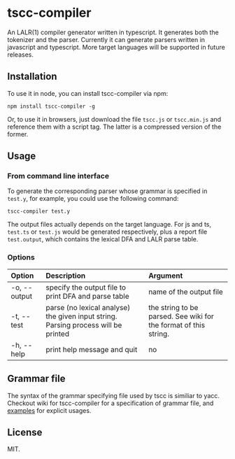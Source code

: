 # tscc-compiler
An LALR(1) compiler generator written in typescript. It generates both the tokenizer and the parser.
Currently it can generate parsers written in javascript and typescript. More target languages will be supported in future releases.

## Installation
To use it in node, you can install tscc-compiler via npm:
```shell
npm install tscc-compiler -g
```
Or, to use it in browsers, just download the file ```tscc.js``` or ```tscc.min.js``` and reference them with a script tag. The latter is a compressed version of the former.

## Usage
### From command line interface
To generate the corresponding parser whose grammar is specified in ```test.y```, for example, you could use the following command:
```shell
tscc-compiler test.y
```
The output files actually depends on the target language. For js and ts, ```test.ts``` or ```test.js``` would be generated respectively, plus a report file ```test.output```, which contains the lexical DFA and LALR parse table.
### Options
| Option         | Description| Argument|
|:---------------|:----------|:---------------|
|-o, --output    |specify the output file to print DFA and parse table|name of the output file|
|-t, --test|parse (no lexical analyse) the given input string. Parsing process will be printed|the string to be parsed. See wiki for the format of this string.|
|-h, --help|print help message and quit|no|

## Grammar file
The syntax of the grammar specifying file used by tscc is similiar to yacc. Checkout wiki for tscc-compiler for a specification of grammar file, and [examples](examples) for explicit usages.

## License
MIT.